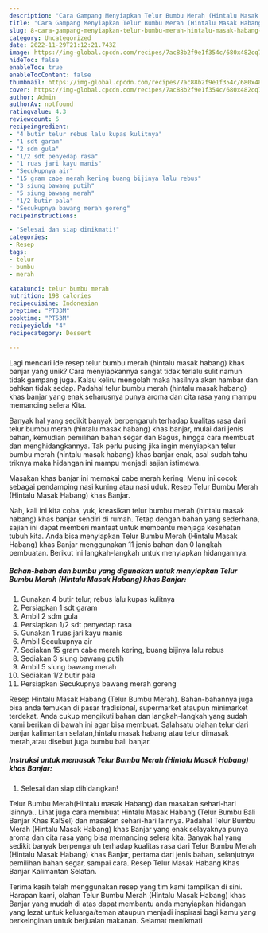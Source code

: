 ```yaml
---
description: "Cara Gampang Menyiapkan Telur Bumbu Merah (Hintalu Masak Habang) khas Banjar yang Mantap"
title: "Cara Gampang Menyiapkan Telur Bumbu Merah (Hintalu Masak Habang) khas Banjar yang Mantap"
slug: 8-cara-gampang-menyiapkan-telur-bumbu-merah-hintalu-masak-habang-khas-banjar-yang-mantap
category: Uncategorized
date: 2022-11-29T21:12:21.743Z
image: https://img-global.cpcdn.com/recipes/7ac88b2f9e1f354c/680x482cq70/telur-bumbu-merah-hintalu-masak-habang-khas-banjar-foto-resep-utama.jpg
hideToc: false
enableToc: true
enableTocContent: false
thumbnail: https://img-global.cpcdn.com/recipes/7ac88b2f9e1f354c/680x482cq70/telur-bumbu-merah-hintalu-masak-habang-khas-banjar-foto-resep-utama.jpg
cover: https://img-global.cpcdn.com/recipes/7ac88b2f9e1f354c/680x482cq70/telur-bumbu-merah-hintalu-masak-habang-khas-banjar-foto-resep-utama.jpg
author: Admin
authorAv: notfound
ratingvalue: 4.3
reviewcount: 6
recipeingredient:
- "4 butir telur rebus lalu kupas kulitnya"
- "1 sdt garam"
- "2 sdm gula"
- "1/2 sdt penyedap rasa"
- "1 ruas jari kayu manis"
- "Secukupnya air"
- "15 gram cabe merah kering buang bijinya lalu rebus"
- "3 siung bawang putih"
- "5 siung bawang merah"
- "1/2 butir pala"
- "Secukupnya bawang merah goreng"
recipeinstructions:

- "Selesai dan siap dinikmati!"
categories:
- Resep
tags:
- telur
- bumbu
- merah

katakunci: telur bumbu merah 
nutrition: 198 calories
recipecuisine: Indonesian
preptime: "PT33M"
cooktime: "PT53M"
recipeyield: "4"
recipecategory: Dessert

---
```





Lagi mencari ide resep telur bumbu merah (hintalu masak habang) khas banjar yang unik? Cara menyiapkannya sangat tidak terlalu sulit namun tidak gampang juga. Kalau keliru mengolah maka hasilnya akan hambar dan bahkan tidak sedap. Padahal telur bumbu merah (hintalu masak habang) khas banjar yang enak seharusnya punya aroma dan cita rasa yang mampu memancing selera Kita.





Banyak hal yang sedikit banyak berpengaruh terhadap kualitas rasa dari telur bumbu merah (hintalu masak habang) khas banjar, mulai dari jenis bahan, kemudian pemilihan bahan segar dan Bagus, hingga cara membuat dan menghidangkannya. Tak perlu pusing jika ingin menyiapkan telur bumbu merah (hintalu masak habang) khas banjar enak,      asal sudah tahu triknya maka hidangan ini mampu menjadi sajian istimewa.














Masakan khas banjar ini memakai cabe merah kering. Menu ini cocok sebagai pendamping nasi kuning atau nasi uduk. Resep Telur Bumbu Merah (Hintalu Masak Habang) khas Banjar.






Nah, kali ini kita coba, yuk, kreasikan telur bumbu merah (hintalu masak habang) khas banjar sendiri di rumah. Tetap dengan bahan yang sederhana, sajian ini dapat memberi manfaat untuk membantu menjaga kesehatan tubuh kita. Anda bisa menyiapkan Telur Bumbu Merah (Hintalu Masak Habang) khas Banjar menggunakan 11 jenis bahan dan 0 langkah pembuatan. Berikut ini langkah-langkah untuk menyiapkan hidangannya.

<!--inarticleads1-->

##### Bahan-bahan dan bumbu yang digunakan untuk menyiapkan Telur Bumbu Merah (Hintalu Masak Habang) khas Banjar:

1. Gunakan 4 butir telur, rebus lalu kupas kulitnya
1. Persiapkan 1 sdt garam
1. Ambil 2 sdm gula
1. Persiapkan 1/2 sdt penyedap rasa
1. Gunakan 1 ruas jari kayu manis
1. Ambil Secukupnya air
1. Sediakan 15 gram cabe merah kering, buang bijinya lalu rebus
1. Sediakan 3 siung bawang putih
1. Ambil 5 siung bawang merah
1. Sediakan 1/2 butir pala
1. Persiapkan Secukupnya bawang merah goreng


Resep Hintalu Masak Habang (Telur Bumbu Merah). Bahan-bahannya juga bisa anda temukan di pasar tradisional, supermarket ataupun minimarket terdekat. Anda cukup mengikuti bahan dan langkah-langkah yang sudah kami berikan di bawah ini agar bisa membuat. Salahsatu olahan telur dari banjar kalimantan selatan,hintalu masak habang atau telur dimasak merah,atau disebut juga bumbu bali banjar. 

<!--inarticleads2-->

##### Instruksi untuk memasak Telur Bumbu Merah (Hintalu Masak Habang) khas Banjar:


1. Selesai dan siap dihidangkan!

Telur Bumbu Merah(Hintalu masak Habang) dan masakan sehari-hari lainnya.. Lihat juga cara membuat Hintalu Masak Habang (Telur Bumbu Bali Banjar Khas KalSel) dan masakan sehari-hari lainnya. Padahal Telur Bumbu Merah (Hintalu Masak Habang) khas Banjar yang enak selayaknya punya aroma dan cita rasa yang bisa memancing selera kita. Banyak hal yang sedikit banyak berpengaruh terhadap kualitas rasa dari Telur Bumbu Merah (Hintalu Masak Habang) khas Banjar, pertama dari jenis bahan, selanjutnya pemilihan bahan segar, sampai cara. Resep Telur Masak Habang Khas Banjar Kalimantan Selatan. 

Terima kasih telah menggunakan resep yang tim kami tampilkan di sini. Harapan kami, olahan Telur Bumbu Merah (Hintalu Masak Habang) khas Banjar yang mudah di atas dapat membantu anda menyiapkan hidangan yang lezat untuk keluarga/teman ataupun menjadi inspirasi bagi kamu yang berkeinginan untuk berjualan makanan. Selamat menikmati
